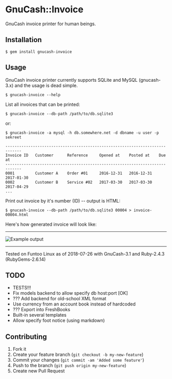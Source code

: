 # GnuCash::Invoice

GnuCash invoice printer for human beings.


## Installation

    $ gem install gnucash-invoice


## Usage

GnuCash invoice printer currently supports SQLite and MySQL (gnucash-3.x) and
the usage is dead simple.

    $ gnucash-invoice --help


List all invoices that can be printed:

    $ gnucash-invoice --db-path /path/to/db.sqlite3

or:

    $ gnucash-invoice -a mysql -h db.somewhere.net -d dbname -u user -p sekreet

    -----------------------------------------------------------------------------
    Invoice ID   Customer      Reference     Opened at    Posted at    Due at
    -----------------------------------------------------------------------------
    0001         Customer A    Order #01     2016-12-31   2016-12-31   2017-01-30
    0002         Customer B    Service #02   2017-03-30   2017-03-30   2017-04-29
    ...


Print out invoice by it's number (ID) -- output is HTML:

    $ gnucash-invoice --db-path /path/to/db.sqlite3 00004 > invoice-00004.html


Here's how generated invoice will look like:

---

![Example output](https://pbs.twimg.com/media/A_PnovSCYAAsQBy.png:large)

---


Tested on Funtoo Linux as of 2018-07-26 with GnuCash-3.1 and Ruby-2.4.3 (RubyGems-2.6.14)


## TODO

* TESTS!!!
* Fix models backend to allow specify db host:port [OK]
* ??? Add backend for old-school XML format
* Use currency from an account book instead of hardcoded
* ??? Export into FreshBooks
* Built-in several templates
* Allow specify foot notice (using markdown)


## Contributing

1. Fork it
2. Create your feature branch (`git checkout -b my-new-feature`)
3. Commit your changes (`git commit -am 'Added some feature'`)
4. Push to the branch (`git push origin my-new-feature`)
5. Create new Pull Request
